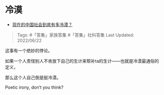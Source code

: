 # 冷漠

- [现在的中国社会到底有多冷漠？](https://www.zhihu.com/question/538025581/answer/2539194102)

>Tags: #「答集」家族答集  #「答集」社科答集 
>Last Updated: 2022/06/22

这事有一个绝妙的悖论。

如果一个人责怪别人不肯放下自己的生计来帮补ta的生计——也就是冷漠最通俗的定义，

那么这个人自己倒是挺冷漠。

Poetic irony, don’t you think?